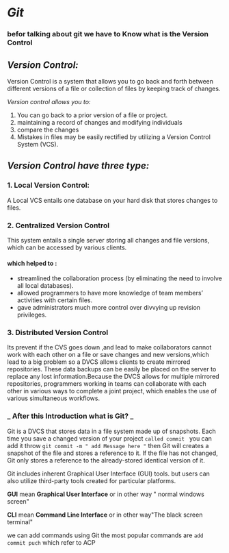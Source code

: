 # **_Git_**
### befor talking about git we have to Know what is the Version Control

## **_Version Control:_**
Version Control is a system that allows you to go back and forth between different versions of a file or collection of files by keeping track of changes.

*Version control allows you to:*

1. You can go back to a prior version of a file or project.
2. maintaining a record of changes and modifying individuals
3. compare the changes
4. Mistakes in files may be easily rectified by utilizing a Version Control System (VCS).

## **_Version Control have three type:_**
### 1. Local Version Control:
A Local VCS entails one database on your hard disk that stores changes to files.
### 2. Centralized Version Control
This system entails a single server storing all changes and file versions, which can be accessed by various clients.
#### which helped to :
+ streamlined the collaboration process (by eliminating the need to involve all local databases).
+ allowed programmers to have more knowledge of team members’ activities with certain files.
+ gave administrators much more control over divvying up revision privileges.
### 3. Distributed Version Control
Its prevent  if the CVS goes down ,and lead to make  collaborators cannot work with each other on a file or save changes and new versions,which lead to a big problem so a DVCS allows clients to create mirrored repositories. These data backups can be easily be placed on the server to replace any lost information.Because the DVCS allows for multiple mirrored repositories, programmers working in teams can collaborate with each other in various ways to complete a joint project, which enables the use of various simultaneous workflows.

### **_ After this Introduction what is Git? _**
Git is a DVCS that stores data in a file system made up of snapshots. Each time you save a changed version of your project `called commit `  you can add it throw  `git commit -m " add Message here "` then Git will creates a snapshot of the file and stores a reference to it. If the file has not changed, Git only stores a reference to the already-stored identical version of it.

Git includes inherent Graphical User Interface (GUI) tools. but users can also utilize third-party tools created for particular platforms.

**GUI** mean **Graphical User Interface** or in other way " normal windows screen"

**CLI** mean **Command Line Interface** or in other way"The black screen terminal"

we can add commands  using Git the most popular commands are `add commit puch` which refer to ACP
